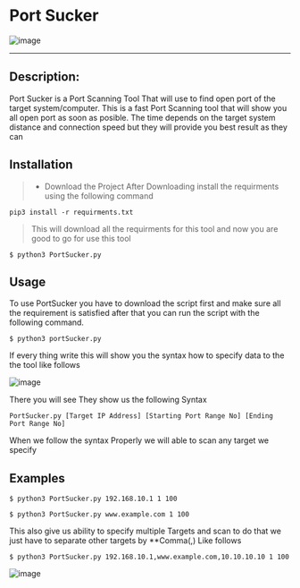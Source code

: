 # Port Sucker

![image](https://user-images.githubusercontent.com/85181215/139897509-86e366d4-f5bf-4dc8-b113-e580d26c2b4d.png)

------
## Description:

Port Sucker is a Port Scanning Tool That will use to find open port of the target system/computer.
This is a fast Port Scanning tool that will show you all open port as soon as posible. The time
depends on the target system distance and connection speed but they will provide you best result as they can

## Installation

> - Download the Project
> After Downloading install the requirments using the following command
```
pip3 install -r requirments.txt
```
> This will download all the requirments for this tool and now you are good to go for use this tool
```
$ python3 PortSucker.py
```

## Usage

To use PortSucker you have to download the script first and make sure all the requirement is satisfied after that you can run the script with the following command.
```
$ python3 portSucker.py
```
If every thing write this will show you the syntax how to specify data to the the tool like follows

![image](https://user-images.githubusercontent.com/85181215/139906965-c7390169-0ed3-4148-a4e6-b68ab3321607.png)

There you will see They show us the following Syntax
```
PortSucker.py [Target IP Address] [Starting Port Range No] [Ending Port Range No]
```
When we follow the syntax Properly we will able to scan any target we specify

## Examples

```
$ python3 PortSucker.py 192.168.10.1 1 100
```
```
$ python3 PortSucker.py www.example.com 1 100

```
This also give us ability to specify multiple Targets and scan to do that we just have to separate other targets by **Comma(,) Like follows
```
$ python3 PortSucker.py 192.168.10.1,www.example.com,10.10.10.10 1 100
```

![image](https://user-images.githubusercontent.com/85181215/139909525-8f1fc4d5-2069-423c-825e-297bcfddd56b.png)
